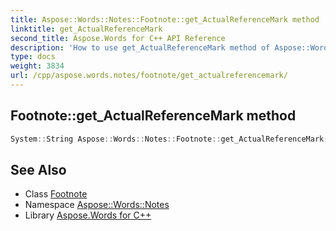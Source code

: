 ```yaml
---
title: Aspose::Words::Notes::Footnote::get_ActualReferenceMark method
linktitle: get_ActualReferenceMark
second_title: Aspose.Words for C++ API Reference
description: 'How to use get_ActualReferenceMark method of Aspose::Words::Notes::Footnote class in C++.'
type: docs
weight: 3834
url: /cpp/aspose.words.notes/footnote/get_actualreferencemark/
---
```

## Footnote::get_ActualReferenceMark method




```cpp
System::String Aspose::Words::Notes::Footnote::get_ActualReferenceMark()
```

## See Also

* Class [Footnote](../)
* Namespace [Aspose::Words::Notes](../../)
* Library [Aspose.Words for C++](../../../)
